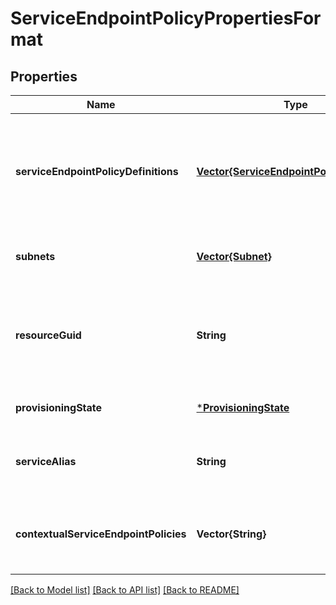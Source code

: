 # ServiceEndpointPolicyPropertiesFormat


## Properties
Name | Type | Description | Notes
------------ | ------------- | ------------- | -------------
**serviceEndpointPolicyDefinitions** | [**Vector{ServiceEndpointPolicyDefinition}**](ServiceEndpointPolicyDefinition.md) | A collection of service endpoint policy definitions of the service endpoint policy. | [optional] [default to nothing]
**subnets** | [**Vector{Subnet}**](Subnet.md) | A collection of references to subnets. | [optional] [readonly] [default to nothing]
**resourceGuid** | **String** | The resource GUID property of the service endpoint policy resource. | [optional] [readonly] [default to nothing]
**provisioningState** | [***ProvisioningState**](ProvisioningState.md) |  | [optional] [default to nothing]
**serviceAlias** | **String** | The alias indicating if the policy belongs to a service | [optional] [default to nothing]
**contextualServiceEndpointPolicies** | **Vector{String}** | A collection of contextual service endpoint policy. | [optional] [default to nothing]


[[Back to Model list]](../README.md#models) [[Back to API list]](../README.md#api-endpoints) [[Back to README]](../README.md)


